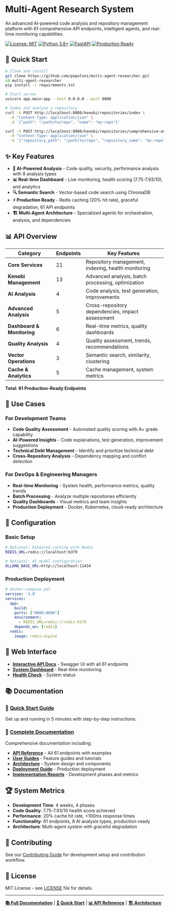 # Multi-Agent Research System

An advanced AI-powered code analysis and repository management platform with 61 comprehensive API endpoints, intelligent agents, and real-time monitoring capabilities.

[![License: MIT](https://img.shields.io/badge/License-MIT-yellow.svg)](https://opensource.org/licenses/MIT)
[![Python 3.8+](https://img.shields.io/badge/python-3.8+-blue.svg)](https://www.python.org/downloads/)
[![FastAPI](https://img.shields.io/badge/FastAPI-0.104+-green.svg)](https://fastapi.tiangolo.com/)
[![Production Ready](https://img.shields.io/badge/Status-Production%20Ready-brightgreen.svg)](https://github.com/popoloni/multi-agent-researcher)

## 🚀 Quick Start

```bash
# Clone and install
git clone https://github.com/popoloni/multi-agent-researcher.git
cd multi-agent-researcher
pip install -r requirements.txt

# Start server
uvicorn app.main:app --host 0.0.0.0 --port 8080

# Index and analyze a repository
curl -X POST http://localhost:8080/kenobi/repositories/index \
  -H "Content-Type: application/json" \
  -d '{"path": "/path/to/repo", "name": "my-repo"}'

curl -X POST http://localhost:8080/kenobi/repositories/comprehensive-analysis \
  -H "Content-Type: application/json" \
  -d '{"repository_path": "/path/to/repo", "repository_name": "my-repo"}'
```

## ✨ Key Features

- **🤖 AI-Powered Analysis** - Code quality, security, performance analysis with 8 analysis types
- **📊 Real-time Dashboard** - Live monitoring, health scoring (7.75-7.93/10), and analytics
- **🔍 Semantic Search** - Vector-based code search using ChromaDB
- **⚡ Production Ready** - Redis caching (20% hit rate), graceful degradation, 61 API endpoints
- **🏗️ Multi-Agent Architecture** - Specialized agents for orchestration, analysis, and dependencies

## 📊 API Overview

| Category | Endpoints | Key Features |
|----------|-----------|--------------|
| **Core Services** | 21 | Repository management, indexing, health monitoring |
| **Kenobi Management** | 13 | Advanced analysis, batch processing, optimization |
| **AI Analysis** | 4 | Code analysis, test generation, improvements |
| **Advanced Analysis** | 5 | Cross-repository dependencies, impact assessment |
| **Dashboard & Monitoring** | 6 | Real-time metrics, quality dashboards |
| **Quality Analysis** | 4 | Quality assessment, trends, recommendations |
| **Vector Operations** | 3 | Semantic search, similarity, clustering |
| **Cache & Analytics** | 5 | Cache management, system metrics |

**Total: 61 Production-Ready Endpoints**

## 🎯 Use Cases

### For Development Teams
- **Code Quality Assessment** - Automated quality scoring with A+ grade capability
- **AI-Powered Insights** - Code explanations, test generation, improvement suggestions
- **Technical Debt Management** - Identify and prioritize technical debt
- **Cross-Repository Analysis** - Dependency mapping and conflict detection

### For DevOps & Engineering Managers
- **Real-time Monitoring** - System health, performance metrics, quality trends
- **Batch Processing** - Analyze multiple repositories efficiently
- **Quality Dashboards** - Visual metrics and team insights
- **Production Deployment** - Docker, Kubernetes, cloud-ready architecture

## 🔧 Configuration

### Basic Setup
```bash
# Optional: Enhanced caching with Redis
REDIS_URL=redis://localhost:6379

# Optional: AI model configuration
OLLAMA_BASE_URL=http://localhost:11434
```

### Production Deployment
```yaml
# docker-compose.yml
version: '3.8'
services:
  app:
    build: .
    ports: ["8080:8080"]
    environment:
      - REDIS_URL=redis://redis:6379
    depends_on: [redis]
  redis:
    image: redis:alpine
```

## 📱 Web Interface

- **[Interactive API Docs](http://localhost:8080/docs)** - Swagger UI with all 61 endpoints
- **[System Dashboard](http://localhost:8080/kenobi/dashboard/overview)** - Real-time monitoring
- **[Health Check](http://localhost:8080/health)** - System status

## 📚 Documentation

### 🚀 [Quick Start Guide](docs/guides/quick-start.md)
Get up and running in 5 minutes with step-by-step instructions.

### 📖 [Complete Documentation](docs/README.md)
Comprehensive documentation including:
- **[API Reference](docs/api/README.md)** - All 61 endpoints with examples
- **[User Guides](docs/guides/README.md)** - Feature guides and tutorials  
- **[Architecture](docs/architecture/README.md)** - System design and components
- **[Deployment Guide](docs/guides/deployment.md)** - Production deployment
- **[Implementation Reports](docs/reports/README.md)** - Development phases and metrics

## 🏆 System Metrics

- **Development Time**: 4 weeks, 4 phases
- **Code Quality**: 7.75-7.93/10 health score achieved
- **Performance**: 20% cache hit rate, <100ms response times
- **Functionality**: 61 endpoints, 8 AI analysis types, production-ready
- **Architecture**: Multi-agent system with graceful degradation

## 🤝 Contributing

See our [Contributing Guide](docs/guides/contributing.md) for development setup and contribution workflow.

## 📄 License

MIT License - see [LICENSE](LICENSE) file for details.

---

**[📚 Full Documentation](docs/README.md)** | **[🚀 Quick Start](docs/guides/quick-start.md)** | **[📊 API Reference](docs/api/README.md)** | **[🏗️ Architecture](docs/architecture/README.md)**